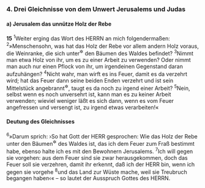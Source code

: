 ### 4. Drei Gleichnisse von dem Unwert Jerusalems und Judas

#### a) Jerusalem das unnütze Holz der Rebe

__15__
<sup>1</sup>Weiter erging das Wort des HERRN an mich folgendermaßen:
<sup>2</sup>»Menschensohn, was hat das Holz der Rebe vor allem andern Holz voraus, die Weinranke, die sich unter<sup title="oder: an">&#x2732;</sup> den Bäumen des Waldes befindet?
<sup>3</sup>Nimmt man etwa Holz von ihr, um es zu einer Arbeit zu verwenden? Oder nimmt man auch nur einen Pflock von ihr, um irgendeinen Gegenstand daran aufzuhängen?
<sup>4</sup>Nicht wahr, man wirft es ins Feuer, damit es da verzehrt wird; hat das Feuer dann seine beiden Enden verzehrt und ist sein Mittelstück angebrannt<sup title="oder: versengt">&#x2732;</sup>, taugt es da noch zu irgend einer Arbeit?
<sup>5</sup>Nein, selbst wenn es noch unversehrt ist, kann man es zu keiner Arbeit verwenden; wieviel weniger läßt es sich dann, wenn es vom Feuer angefressen und versengt ist, zu irgend etwas verarbeiten!«

#### Deutung des Gleichnisses

<sup>6</sup>»Darum sprich: ›So hat Gott der HERR gesprochen: Wie das Holz der Rebe unter den Bäumen<sup title="oder: Hölzern">&#x2732;</sup> des Waldes ist, das ich dem Feuer zum Fraß bestimmt habe, ebenso halte ich es mit den Bewohnern Jerusalems.
<sup>7</sup>Ich will gegen sie vorgehen: aus dem Feuer sind sie zwar herausgekommen, doch das Feuer soll sie verzehren, damit ihr erkennt, daß ich der HERR bin, wenn ich gegen sie vorgehe
<sup>8</sup>und das Land zur Wüste mache, weil sie Treubruch begangen haben‹« – so lautet der Ausspruch Gottes des HERRN.